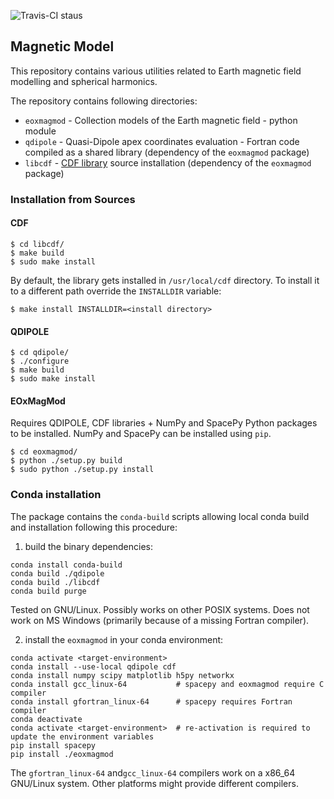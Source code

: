 ![Travis-CI staus](https://api.travis-ci.org/ESA-VirES/MagneticModel.svg?branch=master)


## Magnetic Model

This repository contains various utilities related to Earth magnetic field
modelling and spherical harmonics.

The repository contains following directories:

- `eoxmagmod` - Collection models of the Earth magnetic field - python module
- `qdipole` - Quasi-Dipole apex coordinates evaluation - Fortran code compiled
  as a shared library (dependency of the `eoxmagmod` package)
- `libcdf` - [CDF library](https://cdf.gsfc.nasa.gov/) source installation
  (dependency of the `eoxmagmod` package)

### Installation from Sources

#### CDF

```
$ cd libcdf/
$ make build
$ sudo make install
```

By default, the library gets installed in `/usr/local/cdf` directory.
To install it to a different path override the `INSTALLDIR`
variable:
```
$ make install INSTALLDIR=<install directory>
```

#### QDIPOLE

```
$ cd qdipole/
$ ./configure
$ make build
$ sudo make install
```

#### EOxMagMod
Requires QDIPOLE, CDF libraries + NumPy and SpacePy Python packages
to be installed.
NumPy and SpacePy can be installed using `pip`.

```
$ cd eoxmagmod/
$ python ./setup.py build
$ sudo python ./setup.py install
```

### Conda installation

The package contains the `conda-build` scripts allowing local conda build and
installation following this procedure:

1) build the binary dependencies:
```
conda install conda-build
conda build ./qdipole
conda build ./libcdf
conda build purge
```
Tested on GNU/Linux. Possibly works on other POSIX systems. Does not work on MS
Windows (primarily because of a missing Fortran compiler).

2) install the `eoxmagmod` in your conda environment:
```
conda activate <target-environment>
conda install --use-local qdipole cdf
conda install numpy scipy matplotlib h5py networkx
conda install gcc_linux-64           # spacepy and eoxmagmod require C compiler
conda install gfortran_linux-64      # spacepy requires Fortran compiler
conda deactivate
conda activate <target-environment>  # re-activation is required to update the environment variables
pip install spacepy
pip install ./eoxmagmod
```

The `gfortran_linux-64` and`gcc_linux-64` compilers work on a x86_64 GNU/Linux system.
Other platforms might provide different compilers.
